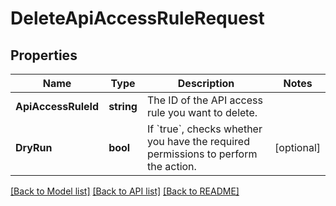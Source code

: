 # DeleteApiAccessRuleRequest

## Properties

Name | Type | Description | Notes
------------ | ------------- | ------------- | -------------
**ApiAccessRuleId** | **string** | The ID of the API access rule you want to delete. | 
**DryRun** | **bool** | If &#x60;true&#x60;, checks whether you have the required permissions to perform the action. | [optional] 

[[Back to Model list]](../README.md#documentation-for-models) [[Back to API list]](../README.md#documentation-for-api-endpoints) [[Back to README]](../README.md)



